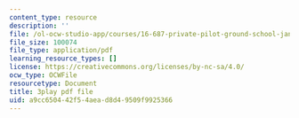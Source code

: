```yaml
---
content_type: resource
description: ''
file: /ol-ocw-studio-app/courses/16-687-private-pilot-ground-school-january-iap-2019/a9cc650442f54aead8d49509f9925366_edLnZgF9mUg.pdf
file_size: 100074
file_type: application/pdf
learning_resource_types: []
license: https://creativecommons.org/licenses/by-nc-sa/4.0/
ocw_type: OCWFile
resourcetype: Document
title: 3play pdf file
uid: a9cc6504-42f5-4aea-d8d4-9509f9925366
---
```

